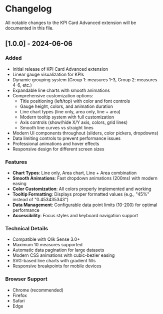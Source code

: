 # Changelog

All notable changes to the KPI Card Advanced extension will be documented in this file.

## [1.0.0] - 2024-06-06

### Added
- Initial release of KPI Card Advanced extension
- Linear gauge visualization for KPIs
- Dynamic grouping system (Group 1: measures 1-3, Group 2: measures 4-6, etc.)
- Expandable line charts with smooth animations
- Comprehensive customization options:
  - Title positioning (left/top) with color and font controls
  - Gauge height, colors, and animation duration
  - Line chart types (line only, area only, line + area)
  - Modern tooltip system with full customization
  - Axis controls (show/hide X/Y axis, colors, grid lines)
  - Smooth line curves vs straight lines
- Modern UI components throughout (sliders, color pickers, dropdowns)
- Data limiting controls to prevent performance issues
- Professional animations and hover effects
- Responsive design for different screen sizes

### Features
- **Chart Types**: Line only, Area chart, Line + Area combination
- **Smooth Animations**: Fast dropdown animations (200ms) with modern easing
- **Color Customization**: All colors properly implemented and working
- **Tooltip Formatting**: Displays proper formatted values (e.g., "45%" instead of "0.453435343")
- **Data Management**: Configurable data point limits (10-200) for optimal performance
- **Accessibility**: Focus styles and keyboard navigation support

### Technical Details
- Compatible with Qlik Sense 3.0+
- Maximum 10 measures supported
- Automatic data pagination for large datasets
- Modern CSS animations with cubic-bezier easing
- SVG-based line charts with gradient fills
- Responsive breakpoints for mobile devices

### Browser Support
- Chrome (recommended)
- Firefox
- Safari
- Edge